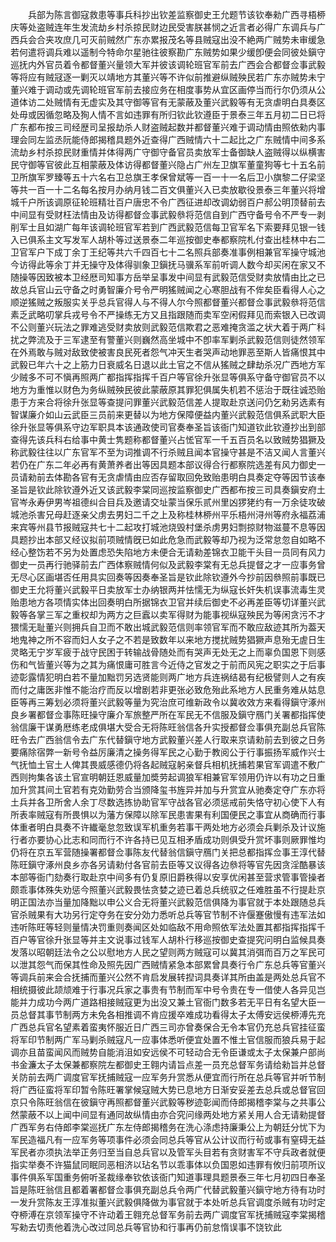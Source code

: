 <!-- { "loadSidebar": true } -->
　　兵部为陈言御寇救患等事兵科抄出钦差监察御史王允题节该钦奉勑广西寻梧桺庆等处盗贼连年生发流劫乡村杀掠民财边民受害朕甚悯之近言者必得广东调兵与广西兵会合夹攻庶几可灭前贼然广东亦累报茂名等县贼寇出没不絶两广贼势未审缓急若何遣将调兵难以遥制今特命尔星驰往彼察勘广东贼势如果少缓卽便会同彼处鎭守巡抚内外官员着令都督董兴量领大军并彼该调轮班官军前去广西会合都督佥事武毅等将应有贼冦逐一剿灭以靖地方其董兴等不许似前推避纵贼殃民若广东亦贼势未宁董兴难于调动或先调轮班官军前去接应务在相度事势从宜区画停当而行尔仍须从公道体访二处贼情有无虚实及其守御等官有无蒙蔽及董兴武毅等有无贪虐明白具奏区处毋或因循忽略及狥人情不言如违罪有所归钦此钦遵臣于景泰三年五月初二日已将广东都布按三司经歴司呈报劫杀人财盗贼起数并都督董兴难于调动情由照依勑内事理会同左监丞阮能侍郎揭稽具题外近查得广西贼情六十二起比之广东贼情中间多系流劫乡村杀掠民财重情并体得两广守御守备官员卖放军士备御缺人盗贼得以纵横害民守御等官彼此互相蒙蔽及体访得都督董兴隐占广州左卫旗军董童狗等七十五名前卫所旗军罗臻等五十六名右卫总旗王孝保曾斌等一百一十一名后卫小旗黎二仔梁坚等共一百一十二名每名按月办纳月钱二百文俱董兴入已卖放歇役景泰三年董兴将增城千户所该调原征轮班精壮百户唐忠不令广西征进却改调幼弱百户郝公明顶替前去中间显有受财枉法情由及访得都督佥事武毅叅将范信自到广西守备号令不严专一剥削军士且如湖广每年该调轮班官军若到广西武毅范信每卫官军名下索要拜见银一钱入已俱系主文写发军人胡朴等过送景泰二年巡按御史奉都察院札付查出桂林中右二卫官军户下成丁余丁王纪等共六千四百七十二名照兵部奏准事例相兼官军操守城池今访得此等余丁并无操守及体得驯象卫鎭抚马骥系军前听调人数今却买闲在家又不随操等因致被本卫经厯司知事方岳举呈事发中间显有武毅范信受财卖放情由比之已故总兵官山云守备之时勇智廉介号令严明猺贼闻之心寒胆战有不侔矣臣看得人心之顺逆猺贼之叛服实关乎总兵官得人与不得人尔今照都督董兴都督佥事武毅叅将范信素乏武略叨掌兵戎号令不严操练无方又且指跟随而卖军空闲假拜见而索银入已改调不公则董兴玩法之罪难逃受财卖放则武毅范信欺君之恶难掩贪滥之状大着于两广科扰之弊流及于三军逮至有警董兴则巍然高坐城中不卽率军剿杀武毅范信则徒然领军在外焉敢与贼对敌致使被害良民死者怨气冲天生者哭声动地罪恶至斯人皆痛恨其中武毅已年六十之上筋力日衰威名日退以此土官之不信从猺贼之肆劫杀况广西地方军少贼多不可不愼再照两广都指挥指挥千百户等官徐升张显等俱系守备守御官员不以地方为重惟以财色为务纵贼殃民彼此蒙蔽原其罪犯俱属失机若不惩治于既往诚恐贻患于方来合将徐升张显等查提问罪董兴武毅范信差人提取赴京送问仍乞勑另选素有智谋廉介如山云武臣三员前来更替以为地方保障便益内董兴武毅范信俱系武职大臣徐升张显等俱系守边军职具本该通政使司官奏奉圣旨该衙门知道钦此钦遵抄出到部查得先该兵科右给事中黄士隽题称都督董兴占恡官军一千五百员名以致贼势猖獗及称武毅往往以广东官军不至为词推调不行杀贼且闻本官操守甚是不洁又闻人言董兴若仍在广东二年必再有黄萧养者出等因具题本部议得合行都察院选差有风力御史一员请勑前去体勘各官有无贪虐情由应否存留取回免致贻患明白具奏定夺等因节该奉圣旨是钦此除钦遵外近又该武毅李棠同巡按监察御史广西都布按三司具奏鎭安府土官岑永寿伊男岑祖德纠合目兵及邀请交址蒙当保乐贰州里凶猡狫约有一万余徒攻破城池杀害兄母赶逐亲父虏去男妇二千之上及称桂林桺州平乐梧州浔州等府永福荔浦来宾等州县节报贼寇共七十二起攻打城池烧毁村堡杀虏男妇剽掠财物滋蔓不息等因具题抄出本部又经议拟前项贼情旣已如此危急而武毅等却乃视为泛常怠忽自如略不经心整饬若不另为处置虑恐失陷地方未便合无请勑差锦衣卫能干头目一员同有风力御史一员再行驰驿前去广西体察贼情何似及武毅李棠有无总兵提督之才一应事务曾无尽心区画堪否任用具实回奏等因奏奉圣旨是钦此除钦遵外今抄前因叅照前事既已御史王允将董兴武毅平日卖放军士办纳银两并怯懦无为纵寇长奸失机误事流毒生灵贻患地方各项情实体出回奏明白所据锦衣卫官并续后御史不必再差臣等切详董兴武毅等各掌三军之重权却为两方之巨蠧以卖军得财为能事视纵寇殃民为等闲贪污不才猥懦无耻董兴则拥兵自卫而不敢出城武毅范信则率领官军而不敢应敌迹其所为葢天地鬼神之所不容而妇人女子之不若是致数年以来地方搅扰贼势猖獗声息殆无虗日生灵略无宁岁军疲于战守民困于转输战骨随处而有哭声无处无之上而辜负国恩下则感伤和气皆董兴等为之其为痛恨庸可胜言今近侍之官发之于前而风宪之职实之于后事迹彰露情犯明白若不量加黜罚另选贤能则两广地方兵连祸结曷有纪极譬则人之有疾而付之庸医非惟不能治疗而反以增剧若非更张必致危殆此系地方人民重务难从姑息臣等再三筹划必须将董兴武毅等量为究治庶可维新政令以冀收效方来看得鎭守涿州良乡署都督佥事陈旺操守廉介军旅整严所在军民无不信服及鎭守鴈门关署都指挥使翁信廉干谋勇厯练老成俱堪大受合无将陈旺翁信各升实授都督佥事俱充副总兵官陈旺令去广西翁信令去广东代替鎭守地方武毅董兴差人行取来京请勑前去到彼之日务要痛除宿弊一新号令益厉廉清之操务得军民之心勤于教阅公于行事振扬军威作兴士气抚恤土官土人俾其畏威感德仍将各起贼寇躬亲督兵相机抚捕若果官军调遣不敷广西则拘集各该土官宣明朝廷恩威量加奬劳起调狼军相兼官军领用仍许以有功之日重加升赏其间土官若有克効勤劳合当颁降玺书旌异并加与升赏宜从驰奏定夺广东亦将土兵并各卫所舍人余丁尽数选拣协助官军守战各官必须惩戒前失恪守初心使下人有所表率贼寇有所畏惧以为藩方保障以除军民患害果有利国便民之事宜从商确而行事体重者明白具奏不许纎毫怠忽致误军机重务若事干两处地方必须会兵剿杀及计议施行者亦要协心比志和同而行不许各持已见互相矛盾成功则俱受升赏坏事则厥罪惟均仍将在京五军营随操署都督佥事陈友代替翁信鎭守鴈门关把总都指挥佥事王淳代替陈旺鎭守涿州良乡亦各另请勑付各官前去臣等又议得各边叅将等官先因贪淫酷暴该本部等衙门劾奏行取赴京中间多有仍复原旧爵秩得以安享优闲甚至营求管事管操者颇乖事体殊失劝惩今照董兴武毅畏怯贪婪之迹已着总兵统驭之任难胜虽不行提赴京明正国法亦当量加降黜以申公义合无将董兴武毅范信俱降为事官就于本处跟随总兵官杀贼果有大功另行定夺务在安分効力悉听总兵等官节制不许偃蹇傲慢有违军法如违听陈旺等轻则量情决罚重则奏闻区处如临敌不用命照依军法处置其都指挥指挥千百户等官徐升张显等并主文说事过钱军人胡朴行移巡按御史查提究问明白监候具奏发落以昭朝廷法令之公以慰地方人民之望则两方贼寇可以冀其消弭而百万之军民可以泄其怨气而保其性命及照先因广西贼情紧急本部累曾具奏行令广东总兵等官董兴等调兵前来会合抚捕而董兴公然不肯启发展转揑词具奏详其所由盖是两处总兵官不相统摄彼此颉颃难于行事况兵家之事贵有节制而军中号令贵在专一借使人各异见岂能并力成功今两广道路相接贼寇更为出没又兼土官衙门数多若无平日有名望大臣一员总督其事节制两方未免各相推调不肯应援卒难成功看得太子太傅安远侯桺溥先充广西总兵官名望素着蛮夷怀服近日广西三司亦曾奏保合无令本官仍充总兵官挂征蛮将军印节制两广军马剿杀贼寇凡一应事体悉听便宜处置不惟土官信服而狼兵易于起调亦且苗蛮闻风而贼势自能消沮如安远侯不可轻动合无令臣谦或太子太保兼户部尚书金濂太子太保兼都察院左都御史王翱内请旨点差一员充总督军务请给勑旨并总督关防前去两广调度官军抚捕贼寇一应军务升赏悉从便宜而行所在总兵等官并听节制将广西征蛮将军印暂令陈旺署掌候寇贼大势已息地方日渐安妥差去总兵或总督官回京只令陈旺翁信在彼鎭守再照都督董兴武毅等秽迹彰闻而侍郎揭稽李棠与之共事公然蒙蔽不以上闻中间显有通同故纵情由亦合究问缘两处地方紧关用人合无请勑提督广西军务右侍郎李棠巡抚广东左侍郎揭稽务在洗心涤虑持廉秉公上为朝廷分忧下为军民造福凡有一应军务等项事件必须会同总兵等官从公计议而行茍或事有窒碍无益军民者亦须执法举正务归至当自总兵官以及管军头目若有贪财害军不守兵政者就便指实举奏不许猫鼠同眠同恶相济以玷名节以乖事体以负国恩如违罪有攸归前项所议事件俱系军国重务俯听圣裁缘奉钦依该衙门知道事理具题景泰三年七月初四日奉圣旨是陈旺翁信且都着署都督佥事俱充副总兵令两广代替武毅董兴鎭守地方待有功时一发升赏陈友王淳准拟董兴武毅俱降做为事官就于本处听总兵官调度杀贼有功时定夺桺溥在京领军操守不许动着王翱充总督军务前去两广调度官军抚捕贼寇李棠揭稽写勑去切责他着洗心改过同总兵等官协和行事再仍前怠惰误事不饶钦此

